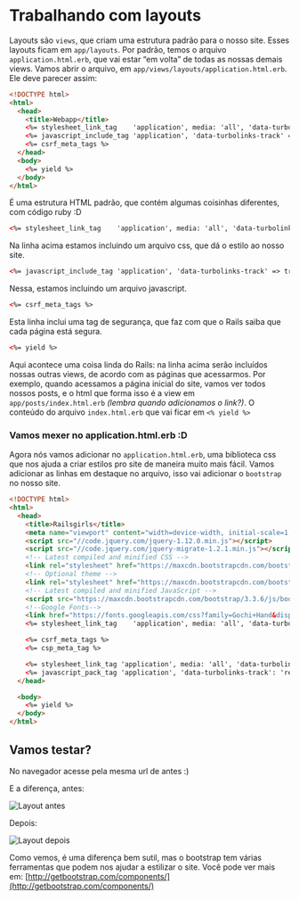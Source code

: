 # Trabalhando com layouts

Layouts são `views`, que criam uma estrutura padrão para o nosso site. Esses layouts ficam em `app/layouts`. Por padrão, temos o arquivo `application.html.erb`, que vai estar “em volta” de todas as nossas demais views.
Vamos abrir o arquivo, em `app/views/layouts/application.html.erb`. Ele deve parecer assim:

```html
<!DOCTYPE html>
<html>
  <head>
    <title>Webapp</title>
    <%= stylesheet_link_tag    'application', media: 'all', 'data-turbolinks-track' => true %>
    <%= javascript_include_tag 'application', 'data-turbolinks-track' => true %>
    <%= csrf_meta_tags %>
  </head>
  <body>
    <%= yield %>
  </body>
</html>
```

É uma estrutura HTML padrão, que contém algumas coisinhas diferentes, com código ruby :D

```html
<%= stylesheet_link_tag    'application', media: 'all', 'data-turbolinks-track' => true %>
```
Na linha acima estamos incluindo um arquivo css, que dá o estilo ao nosso site.

```html
<%= javascript_include_tag 'application', 'data-turbolinks-track' => true %>
```
Nessa, estamos incluindo um arquivo javascript.

```html
<%= csrf_meta_tags %>
```
Esta linha inclui uma tag de segurança, que faz com que o Rails saiba que cada página está segura.


```html
<%= yield %>
```
Aqui acontece uma coisa linda do Rails: na linha acima serão incluídos nossas outras views, de acordo com as páginas que acessarmos. Por exemplo, quando acessamos a página inicial do site, vamos ver todos nossos posts, e o html que forma isso é a view em `app/posts/index.html.erb` _(lembra quando adicionamos o link?)_. O conteúdo do arquivo `index.html.erb` que vai ficar em `<% yield %>`

### Vamos mexer no application.html.erb :D

Agora nós vamos adicionar no `application.html.erb`, uma biblioteca css que nos ajuda a criar estilos pro site de maneira muito mais fácil.
Vamos adicionar as linhas em destaque no arquivo, isso vai adicionar o `bootstrap` no nosso site.

```html
<!DOCTYPE html>
<html>
  <head>
    <title>Railsgirls</title>
    <meta name="viewport" content="width=device-width, initial-scale=1, shrink-to-fit=no">
    <script src="//code.jquery.com/jquery-1.12.0.min.js"></script>
    <script src="//code.jquery.com/jquery-migrate-1.2.1.min.js"></script>
    <!-- Latest compiled and minified CSS -->
    <link rel="stylesheet" href="https://maxcdn.bootstrapcdn.com/bootstrap/3.3.6/css/bootstrap.min.css"  integrity="sha384-1q8mTJOASx8j1Au+a5WDVnPi2lkFfwwEAa8hDDdjZlpLegxhjVME1fgjWPGmkzs7" crossorigin="anonymous">
    <!-- Optional theme -->
    <link rel="stylesheet" href="https://maxcdn.bootstrapcdn.com/bootstrap/3.3.6/css/bootstrap-theme.min.css"  integrity="sha384-fLW2N01lMqjakBkx3l/M9EahuwpSfeNvV63J5ezn3uZzapT0u7EYsXMjQV+0En5r" crossorigin="anonymous">
    <!-- Latest compiled and minified JavaScript -->
    <script src="https://maxcdn.bootstrapcdn.com/bootstrap/3.3.6/js/bootstrap.min.js" integrity="sha384-0mSbJDEHialfmuBBQP6A4Qrprq5OVfW37PRR3j5ELqxss1yVqOtnepnHVP9aJ7xS" crossorigin="anonymous"></script>
    <!--Google Fonts-->
    <link href="https://fonts.googleapis.com/css?family=Gochi+Hand&display=swap" rel="stylesheet">
    <%= stylesheet_link_tag    'application', media: 'all', 'data-turbolinks-track' => true %>

    <%= csrf_meta_tags %>
    <%= csp_meta_tag %>

    <%= stylesheet_link_tag 'application', media: 'all', 'data-turbolinks-track': 'reload' %>
    <%= javascript_pack_tag 'application', 'data-turbolinks-track': 'reload' %>
  </head>

  <body>
    <%= yield %>
  </body>
</html>
```

## Vamos testar?

No navegador acesse pela mesma url de antes :)

E a diferença, antes:

![Layout antes](../images/rails/layout_antes.png)

Depois:

![Layout depois](../images/rails/layout_depois.png)

Como vemos, é uma diferença bem sutil, mas o bootstrap tem várias ferramentas que podem nos ajudar a estilizar o site. Você pode ver mais em:
[http://getbootstrap.com/components/](http://getbootstrap.com/components/)
